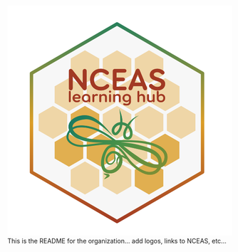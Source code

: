 ![](LearningHubHexSketch.png)
This is the README for the organization... add logos, links to NCEAS, etc...
